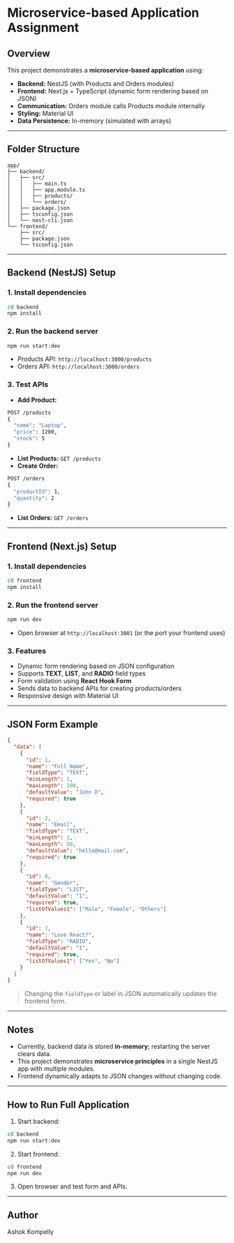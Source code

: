 # Microservice-based Application Assignment

## Overview

This project demonstrates a **microservice-based application** using:

- **Backend:** NestJS (with Products and Orders modules)
- **Frontend:** Next.js + TypeScript (dynamic form rendering based on JSON)
- **Communication:** Orders module calls Products module internally
- **Styling:** Material UI
- **Data Persistence:** In-memory (simulated with arrays)

---

## Folder Structure

```
app/
├── backend/
│   ├── src/
│   │   ├── main.ts
│   │   ├── app.module.ts
│   │   ├── products/
│   │   └── orders/
│   ├── package.json
│   ├── tsconfig.json
│   └── nest-cli.json
└── frontend/
    ├── src/
    ├── package.json
    └── tsconfig.json
```

---

## Backend (NestJS) Setup

### 1. Install dependencies

```bash
cd backend
npm install
```

### 2. Run the backend server

```bash
npm run start:dev
```

- Products API: `http://localhost:3000/products`  
- Orders API: `http://localhost:3000/orders`  

### 3. Test APIs

- **Add Product:**

```bash
POST /products
{
  "name": "Laptop",
  "price": 1200,
  "stock": 5
}
```

- **List Products:** `GET /products`
- **Create Order:**

```bash
POST /orders
{
  "productId": 1,
  "quantity": 2
}
```

- **List Orders:** `GET /orders`

---

## Frontend (Next.js) Setup

### 1. Install dependencies

```bash
cd frontend
npm install
```

### 2. Run the frontend server

```bash
npm run dev
```

- Open browser at `http://localhost:3001` (or the port your frontend uses)

### 3. Features

- Dynamic form rendering based on JSON configuration
- Supports **TEXT**, **LIST**, and **RADIO** field types
- Form validation using **React Hook Form**
- Sends data to backend APIs for creating products/orders
- Responsive design with Material UI

---

## JSON Form Example

```json
{
  "data": [
    {
      "id": 1,
      "name": "Full Name",
      "fieldType": "TEXT",
      "minLength": 1,
      "maxLength": 100,
      "defaultValue": "John D",
      "required": true
    },
    {
      "id": 2,
      "name": "Email",
      "fieldType": "TEXT",
      "minLength": 1,
      "maxLength": 50,
      "defaultValue": "hello@mail.com",
      "required": true
    },
    {
      "id": 6,
      "name": "Gender",
      "fieldType": "LIST",
      "defaultValue": "1",
      "required": true,
      "listOfValues1": ["Male", "Female", "Others"]
    },
    {
      "id": 7,
      "name": "Love React?",
      "fieldType": "RADIO",
      "defaultValue": "1",
      "required": true,
      "listOfValues1": ["Yes", "No"]
    }
  ]
}
```

> Changing the `fieldType` or label in JSON automatically updates the frontend form.

---

## Notes

- Currently, backend data is stored **in-memory**; restarting the server clears data.
- This project demonstrates **microservice principles** in a single NestJS app with multiple modules.
- Frontend dynamically adapts to JSON changes without changing code.

---

## How to Run Full Application

1. Start backend:  
```bash
cd backend
npm run start:dev
```

2. Start frontend:  
```bash
cd frontend
npm run dev
```

3. Open browser and test form and APIs.

---

## Author

Ashok Kompelly

